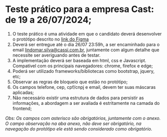 # Teste prático para a empresa Cast: de 19 a 26/07/2024;
 

1. O teste prático é uma atividade em que o candidato deverá desenvolver o protótipo descrito no [link do Figma](https://www.figma.com/proto/gzXvW7e863RRh4ctTwTVbW/Modelo-de-entrevista?node-id=4602-43676&show-proto-sidebar=1&starting-point-node-id=4602%3A43676)
2. Deverá ser entregue até o dia 26/07 23:59h, a ser encaminhado para o email lindomar.silva@cassi.com.br, juntamente com algum detalhe que necessite ser averiguando antes de testar.
3. A implementação deverá ser baseada em html, css e Javascript. Compatível com os principais navegadores: chrome, firefox e edge;
4. Poderá ser utilizado frameworks/bibliotecas como bootstrap, jquery, etc;
5. Observar as regras de bloqueio que estão no protótipo;
6. Os campos telefone, cep, cpf/cnpj e email, devem ter suas máscaras aplicadas;
7. Não necessário existir uma estrutura de dados para persistir as informações, a abordagem a ser avaliada é estritamente na camada do frontend;
 
_Obs: Os campos com asterisco são obrigatórios, juntamente com o anexo._
_O campo observação na aba anexo, não deve ser obrigatório, na navegação do protótipo ele está sendo considerado como obrigatório._